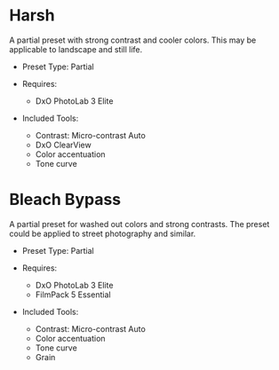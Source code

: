 # Harsh

A partial preset with strong contrast and cooler colors.
This may be applicable to landscape and still life.

- Preset Type: Partial

- Requires: 
  - DxO PhotoLab 3 Elite

- Included Tools:
  - Contrast: Micro-contrast Auto
  - DxO ClearView
  - Color accentuation
  - Tone curve

# Bleach Bypass

A partial preset for washed out colors and strong contrasts.
The preset could be applied to street photography and similar.

- Preset Type: Partial

- Requires: 
  - DxO PhotoLab 3 Elite
  - FilmPack 5 Essential

- Included Tools:
  - Contrast: Micro-contrast Auto
  - Color accentuation
  - Tone curve
  - Grain
